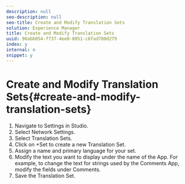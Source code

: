 ```yaml
---
description: null
seo-description: null
seo-title: Create and Modify Translation Sets
solution: Experience Manager
title: Create and Modify Translation Sets
uuid: 96abb054-f737-4ee0-8051-c6fad780d279
index: y
internal: n
snippet: y
---
```


# Create and Modify Translation Sets{#create-and-modify-translation-sets}

1. Navigate to Settings in Studio.
1. Select Network Settings.
1. Select Translation Sets.
1. Click on +Set to create a new Translation Set.
1. Assign a name and primary language for your set.
1. Modify the text you want to display under the name of the App. For example, to change the text for strings used by the Comments App, modify the fields under Comments.
1. Save the Translation Set.
